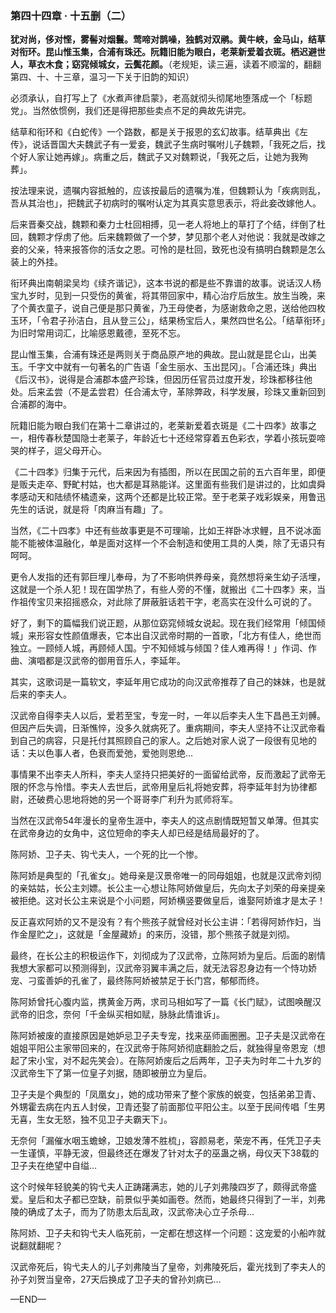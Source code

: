 ### 第四十四章 · 十五删（二）

**犹对尚，侈对悭，雾髻对烟鬟。莺啼对鹊噪，独鹤对双鹇。黄牛峡，金马山，结草对衔环。昆山惟玉集，合浦有珠还。阮籍旧能为眼白，老莱新爱着衣斑。栖迟避世人，草衣木食；窈窕倾城女，云鬓花颜。**（老规矩，读三遍，读着不顺溜的，翻翻第四、十、十三章，温习一下关于旧韵的知识）

必须承认，自打写上了《水煮声律启蒙》，老高就彻头彻尾地堕落成一个「标题党」。当然依惯例，我们还是得把那些卖点不足的典故先讲完。

结草和衔环和《白蛇传》一个路数，都是关于报恩的玄幻故事。结草典出《左传》，说话晋国大夫魏武子有一爱妾，魏武子生病时嘱咐儿子魏颗，「我死之后，找个好人家让她再嫁」。病重之后，魏武子又对魏颗说，「我死之后，让她为我殉葬」。

按法理来说，遗嘱内容抵触的，应该按最后的遗嘱为准，但魏颗认为「疾病则乱，吾从其治也」，把魏武子初病时的嘱咐认定为其真实意思表示，将此妾改嫁他人。

后来晋秦交战，魏颗和秦力士杜回相搏，见一老人将地上的草打了个结，绊倒了杜回，魏颗才俘虏了他。后来魏颗做了一个梦，梦见那个老人对他说：我就是改嫁之妾的父亲，特来报答你的活女之恩。可怜的是杜回，致死也没有搞明白魏颗是怎么装上的外挂。

衔环典出南朝梁吴均《续齐谐记》，这本书说的都是些不靠谱的故事。说话汉人杨宝九岁时，见到一只受伤的黄雀，将其带回家中，精心治疗后放生。放生当晚，来了个黄衣童子，说自己便是那只黄雀，乃王母使者，为感谢救命之恩，送给他四枚玉环，「令君子孙洁白，且从登三公」，结果杨宝后人，果然四世名公。「结草衔环」为旧时常用词汇，比喻感恩戴德，至死不忘。

昆山惟玉集，合浦有珠还是两则关于商品原产地的典故。昆山就是昆仑山，出美玉。千字文中就有一句著名的广告语「金生丽水、玉出昆冈」。「合浦还珠」典出《后汉书》，说得是合浦郡本盛产珍珠，但因历任官员过度开发，珍珠都移往他处。后来孟尝（不是孟尝君）任合浦太守，革除弊政，科学发展，珍珠又重新回到合浦郡的海中。

阮籍旧能为眼白我们在第十二章讲过的，老莱新爱着衣斑是《二十四孝》故事之一，相传春秋楚国隐士老莱子，年龄近七十还经常穿着五色彩衣，学着小孩玩耍啼哭的样子，逗父母开心。

《二十四孝》归集于元代，后来因为有插图，所以在民国之前的五六百年里，即便是贩夫走卒、野甿村姑，也大都是耳熟能详。这里面有些我们是讲过的，比如虞舜孝感动天和陆绩怀橘遗亲，这两个还都是比较正常。至于老莱子戏彩娱亲，用鲁迅先生的话说，就是将「肉麻当有趣」了。

当然，《二十四孝》中还有些故事更是不可理喻，比如王祥卧冰求鲤，且不说冰面能不能被体温融化，单是面对这样一个不会制造和使用工具的人类，除了无语只有呵呵。

更令人发指的还有郭巨埋儿奉母，为了不影响供养母亲，竟然想将亲生幼子活埋，这就是一个杀人犯！现在国学热了，有些人旁的不懂，就搬出《二十四孝》来，当作祖传宝贝来招摇惑众，对此除了屏蔽脏话若干字，老高实在没什么可说的了。

好了，剩下的篇幅我们说正题，从那位窈窕倾城女说起。现在我们经常用「倾国倾城」来形容女性颜值爆表，它本出自汉武帝时期的一首歌，「北方有佳人，绝世而独立。一顾倾人城，再顾倾人国。宁不知倾城与倾国？佳人难再得！」作词、作曲、演唱都是汉武帝的御用音乐人，李延年。

其实，这歌词是一篇软文，李延年用它成功的向汉武帝推荐了自己的妹妹，也是就后来的李夫人。

汉武帝自得李夫人以后，爱若至宝，专宠一时，一年以后李夫人生下昌邑王刘髆。但因产后失调，日渐憔悴，没多久就病死了。重病期间，李夫人坚持不让汉武帝看到自己的病容，只是托付其照顾自己的家人。之后她对家人说了一段很有见地的话：夫以色事人者，色衰而爱弛，爱弛则恩绝…

事情果不出李夫人所料，李夫人坚持只把美好的一面留给武帝，反而激起了武帝无限的怀念与怜惜。李夫人去世后，武帝用皇后礼将她安葬，将李延年封为协律都尉，还破费心思地将她的另一个哥哥李广利升为贰师将军。

当然在汉武帝54年漫长的皇帝生涯中，李夫人的这点剧情既短暂又单薄。但其实在武帝身边的女角中，这位短命的李夫人却已经是结局最好的了。

陈阿娇、卫子夫、钩弋夫人，一个死的比一个惨。

陈阿娇是典型的「孔雀女」。她母亲是汉景帝唯一的同母姐姐，也就是汉武帝刘彻的亲姑姑，长公主刘嫖。长公主一心想让陈阿娇做皇后，先向太子刘荣的母亲提亲被拒绝。这对长公主来说是个小问题，阿娇横竖要做皇后，谁娶阿娇谁才是太子！

反正喜欢阿娇的又不是没有？有个熊孩子就曾经对长公主讲：「若得阿娇作妇，当作金屋贮之」，这就是「金屋藏娇」的来历，没错，那个熊孩子就是刘彻。

最终，在长公主的积极运作下，刘彻成为了汉武帝，立陈阿娇为皇后。后面的剧情我想大家都可以预测得到，汉武帝羽翼丰满之后，就无法容忍身边有一个恃功娇宠、刁蛮善妒的孔雀了，最终陈阿娇被禁足于长门宫，郁郁而终。

陈阿娇曾托心腹内监，携黄金万两，求司马相如写了一篇《长门赋》，试图唤醒汉武帝的旧念，奈何「千金纵买相如赋，脉脉此情谁诉」。

陈阿娇被废的直接原因是她妒忌卫子夫专宠，找来巫师画圈圈。卫子夫是汉武帝在姐姐平阳公主家带回来的，在汉武帝于陈阿娇彻底翻脸之后，就独得皇帝恩宠（想起了宋小宝，对不起先笑会）。在陈阿娇废后之后两年，卫子夫为时年二十九岁的汉武帝生下了第一位皇子刘据，随即被册立为皇后。

卫子夫是个典型的「凤凰女」，她的成功带来了整个家族的蜕变，包括弟弟卫青、外甥霍去病在内五人封侯，卫青还娶了前面那位平阳公主。以至于民间传唱「生男无喜，生女无怒，独不见卫子夫霸天下」。

无奈何「漏催水咽玉蟾蜍，卫娘发薄不胜梳」，容颜易老，荣宠不再，任凭卫子夫一生谨慎，平静无波，但最终还在爆发了针对太子的巫蛊之祸，母仪天下38载的卫子夫在绝望中自缢…

这个时候年轻貌美的钩弋夫人正踌躇满志，她的儿子刘弗陵四岁了，颇得武帝盛爱。皇后和太子都已空缺，前景似乎美如画卷。然而，她最终只得到了一半，刘弗陵的确成了太子，而为了防患太后乱政，汉武帝决心立子杀母…

陈阿娇、卫子夫和钩弋夫人临死前，一定都在想这样一个问题：这宠爱的小船咋就说翻就翻呢？

汉武帝死后，钩弋夫人的儿子刘弗陵当了皇帝，刘弗陵死后，霍光找到了李夫人的孙子刘贺当皇帝，27天后换成了卫子夫的曾孙刘病已…

—END—
